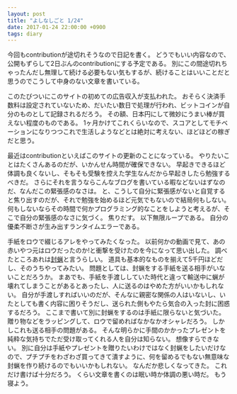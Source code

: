```yaml
---
layout: post
title: "よしなしごと 1/24"
date: 2017-01-24 22:00:00 +0900
tags: diary
---
```


今回もcontributionが途切れそうなので日記を書く。
どうでもいい内容なので、公開もずらして2日ぶんのcontributionにする予定である。
別にこの間途切れちゃったんだし無理して続ける必要もない気もするが、続けることはいいことだと思うのでこうして中身のない文章を書いている。

このたびついにこのサイトの初めての広告収入が支払われた。
おそらく決済手数料は設定されていないため、だいたい数日で処理が行われ、ビットコインが自分のものとして記録されるだろう。
その額、日本円にして微妙にうまい棒が買えない程度のものである。
1ヶ月かけてこれくらいなので、スコアとしてモチベーションになりつつこれで生活しようなどとは絶対に考えない、ほどほどの稼ぎだと思う。

最近はcontributionといえばこのサイトの更新のことになっている。
やりたいことはたくさんあるのだが、いかんせん時間が確保できない。
早起きできるほど体調も良くないし、そもそも受験を控えた学生なんだから早起きしたら勉強するべきだ。
さらにそれを言うならこんなブログを書いている暇などないはずなのだ、なんだこの緊張感のなさは。
と、こうして自分に緊張感がないと自覚すると焦り出すのだが、それで勉強を始めるほど元気でもないので結局何もしない。
何もしないならその時間で何かプログラミング的なことをしようと考えるが、そこで自分の緊張感のなさに気づく。
焦りだす。
以下無限ループである。
自分の優柔不断さが生み出すランタイムエラーである。

手紙をロウで綴じるアレをやってみたくなった。
以前何かの動画で見て、あの赤いやつ元はロウだったのか!と衝撃を受けたのを今になって思い出した。
調べたところあれは[封蝋](https://ja.m.wikipedia.org/wiki/%E5%B0%81%E8%9D%8B)と言うらしい。
道具も基本的なものを揃えて5千円ほどだし、そのうちやってみたい。
問題としては、封蝋をする手紙を送る相手がいないことだろうか。
まあでも、手紙を手渡ししていた時代と違って輸送中に蝋が壊れてしまうことがあるとあったし、人に送るのはやめた方がいいかもしれない。
自分が手渡しすればいいのだが、そんなに親密な関係の人はいないし、いたとしても書く内容に困りそうだし、送られた側もやたら気合の入った封に困惑するだろう。
ここまで書いて別に封蝋をするのは手紙に限らないと気づいた。
贈り物などをラッピングして、ロウで留めればなかなかオシャレだろう。
しかしこれも送る相手の問題がある。
そんな明らかに手間のかかったプレゼントを純粋な気持ちでただ受け取ってくれる人を自分は知らない。
想像すらできない。
別に自分は手紙やプレゼントを贈りたいわけではなく封蝋をしたいだけなので、プチプチをわざわざ買ってきて潰すように、何を留めるでもない無意味な封蝋を作り続けるのでもいいかもしれない。
なんだか悲しくなってきた。
これだけ書けば十分だろう。
くらい文章を書くのは眠い時か体調の悪い時だ。
もう寝よう。